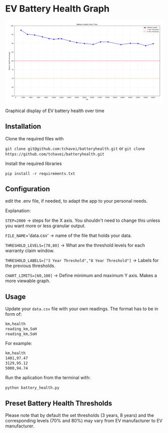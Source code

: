 # EV Battery Health Graph

![Graph](https://github.com/tchavei/batteryhealth/blob/main/example_bat.png)

Graphical display of EV battery health over time

## Installation

Clone the required files with

`git clone git@github.com:tchavei/batteryhealth.git`
or
`git clone https://github.com/tchavei/batteryhealth.git`

Install the required libraries

`pip install -r requirements.txt`

## Configuration

edit the .env file, if needed, to adapt the app to your personal needs.

Explanation:

`STEP=2000` → steps for the X axis. You shouldn't need to change this unless you want more or less granular output.

`FILE_NAME`='data.csv' → name of the file that holds your data.

`THRESHOLD_LEVELS=[70,80]` → What are the threshold levels for each warranty claim window.

`THRESHOLD_LABELS=["3 Year Threshold","8 Year Threshold"]` → Labels for the previous thresholds.

`CHART_LIMITS=[60,100]` → Define minimum and maximum Y axis. Makes a more viewable graph.

## Usage

Update your `data.csv` file with your own readings. The format has to be in form of:

```
km,health
reading_km,SoH
reading_km,SoH
```

For example:

```
km,health
1401,97.47
3129,95.12
5000,94.74
```

Run the aplication from the terminal with:

`python battery_health.py`

## Preset Battery Health Thresholds

Please note that by default the set thresholds (3 years, 8 years) and the corresponding levels (70% and 80%) may vary from EV manufacturer to EV manufacturer.
